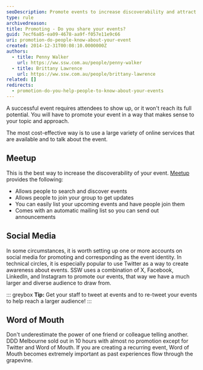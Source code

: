 ```yaml
---
seoDescription: Promote events to increase discoverability and attract attendees through Meetup, Word of Mouth, and Social Media platforms.
type: rule
archivedreason:
title: Promoting - Do you share your events?
guid: 7ecf6a85-ea09-4678-aa9f-f057e11e9c66
uri: promotion-do-people-know-about-your-event
created: 2014-12-31T00:08:10.0000000Z
authors:
  - title: Penny Walker
    url: https://ww.ssw.com.au/people/penny-walker
  - title: Brittany Lawrence
    url: https://ww.ssw.com.au/people/brittany-lawrence
related: []
redirects:
  - promotion-do-you-help-people-to-know-about-your-events
---
```


A successful event requires attendees to show up, or it won't reach its full potential. You will have to promote your event in a way that makes sense to your topic and approach.

The most cost-effective way is to use a large variety of online services that are available and to talk about the event.

<!--endintro-->

## Meetup

This is the best way to increase the discoverability of your event. [Meetup](https://www.meetup.com) provides the following:

- Allows people to search and discover events
- Allows people to join your group to get updates
- You can easily list your upcoming events and have people join them
- Comes with an automatic mailing list so you can send out announcements

## Social Media

In some circumstances, it is worth setting up one or more accounts on social media for promoting and corresponding as the event identity. In technical circles, it is especially popular to use Twitter as a way to create awareness about events. SSW uses a combination of X, Facebook, LinkedIn, and Instagram to promote our events, that way we have a much larger and diverse audience to draw from.

::: greybox
**Tip:** Get your staff to tweet at events and to re-tweet your events to help reach a larger audience!
:::

## Word of Mouth

Don't underestimate the power of one friend or colleague telling another. DDD Melbourne sold out in 10 hours with almost no promotion except for Twitter and Word of Mouth. If you are creating a recurring event, Word of Mouth becomes extremely important as past experiences flow through the grapevine.
